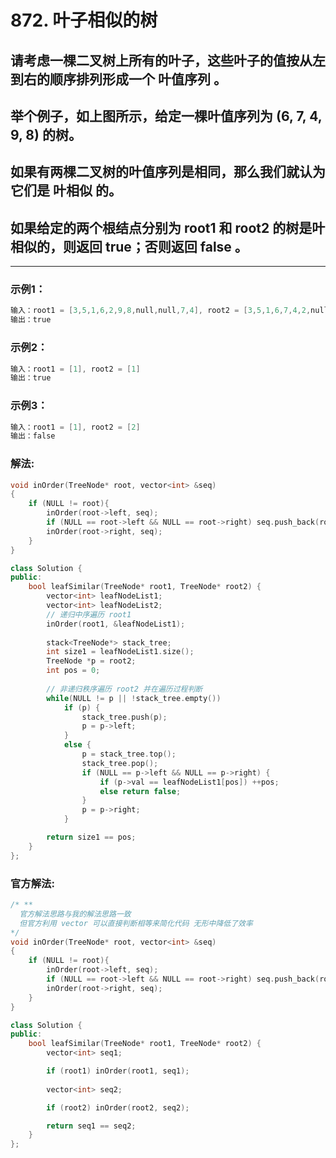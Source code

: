 # **872. 叶子相似的树**

## 请考虑一棵二叉树上所有的叶子，这些叶子的值按从左到右的顺序排列形成一个 叶值序列 。

## 举个例子，如上图所示，给定一棵叶值序列为 (6, 7, 4, 9, 8) 的树。

## 如果有两棵二叉树的叶值序列是相同，那么我们就认为它们是 叶相似 的。

## 如果给定的两个根结点分别为 root1 和 root2 的树是叶相似的，则返回 true；否则返回 false 。

---

### **示例1：**

```c
输入：root1 = [3,5,1,6,2,9,8,null,null,7,4], root2 = [3,5,1,6,7,4,2,null,null,null,null,null,null,9,8]
输出：true
```

### **示例2：**

```c
输入：root1 = [1], root2 = [1]
输出：true
```

### **示例3：**

```c
输入：root1 = [1], root2 = [2]
输出：false
```

### **解法:**

```c++
void inOrder(TreeNode* root, vector<int> &seq)
{
    if (NULL != root){
        inOrder(root->left, seq);
        if (NULL == root->left && NULL == root->right) seq.push_back(root->val);
        inOrder(root->right, seq);
    }
}

class Solution {
public:
    bool leafSimilar(TreeNode* root1, TreeNode* root2) {
        vector<int> leafNodeList1;
        vector<int> leafNodeList2;
        // 递归中序遍历 root1
        inOrder(root1, &leafNodeList1);
        
        stack<TreeNode*> stack_tree;
        int size1 = leafNodeList1.size();
        TreeNode *p = root2;
        int pos = 0;
        
        // 非递归秩序遍历 root2 并在遍历过程判断
        while(NULL != p || !stack_tree.empty())
            if (p) {
                stack_tree.push(p);
                p = p->left;
            }
            else {
                p = stack_tree.top();
                stack_tree.pop();
                if (NULL == p->left && NULL == p->right) {
                    if (p->val == leafNodeList1[pos]) ++pos;
                    else return false;
                }
                p = p->right;
            }

        return size1 == pos;
    }
};
```

### **官方解法:**

```c++
/* **
  官方解法思路与我的解法思路一致
  但官方利用 vector 可以直接判断相等来简化代码 无形中降低了效率
*/
void inOrder(TreeNode* root, vector<int> &seq)
{
    if (NULL != root){
        inOrder(root->left, seq);
        if (NULL == root->left && NULL == root->right) seq.push_back(root->val);
        inOrder(root->right, seq);
    }
}

class Solution {
public:
    bool leafSimilar(TreeNode* root1, TreeNode* root2) {
        vector<int> seq1;

        if (root1) inOrder(root1, seq1);
        
        vector<int> seq2;

        if (root2) inOrder(root2, seq2);

        return seq1 == seq2;
    }
};
```
